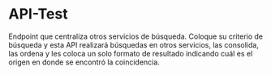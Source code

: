 # API-Test
Endpoint que centraliza otros servicios de búsqueda. Coloque su criterio de búsqueda y esta API realizará búsquedas en otros servicios, las consolida, las ordena y les coloca un solo formato de resultado indicando cuál es el origen en donde se encontró la coincidencia.
